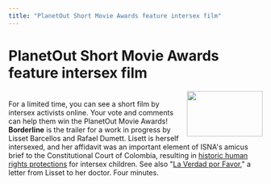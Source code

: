 ```yaml
---
title: "PlanetOut Short Movie Awards feature intersex film"
---
```


# PlanetOut Short Movie Awards feature intersex film

[<img src="/img/rebecca.jpg" width="150" height="90" border="0" align="right" />][1]  
For a limited time, you can see a short film by intersex activists online. Your vote and comments can help them win the PlanetOut Movie Awards!  
<b class=dr>Borderline</b> is the trailer for a work in progress by Lisset Barcellos and Rafael Dumett. Lisett is herself intersexed, and her affidavit was an important element of ISNA's amicus brief to the Constitutional Court of Colombia, resulting in [historic human rights protections][2] for intersex children. See also "[La Verdad por Favor][3]," a letter from Lisset to her doctor. Four minutes.

 [1]: http://www.planetout.com/popcornq/db/getfilm.html?63812
 [2]: /colombia/
 [3]: /library/barcellos-carta.html